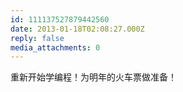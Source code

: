 ```yaml
---
id: 111137527879442560
date: 2013-01-18T02:08:27.000Z
reply: false
media_attachments: 0
---
```


重新开始学编程！为明年的火车票做准备！

